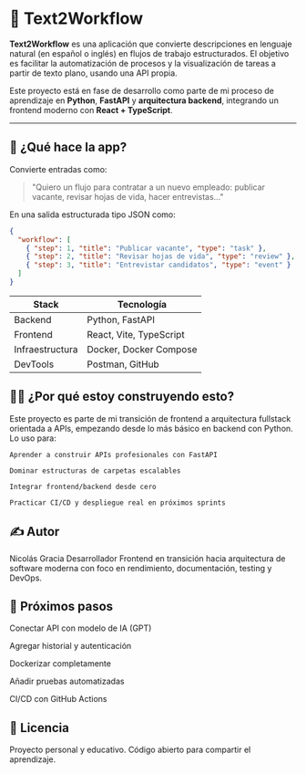 # 🧠 Text2Workflow

**Text2Workflow** es una aplicación que convierte descripciones en lenguaje natural (en español o inglés) en flujos de trabajo estructurados. El objetivo es facilitar la automatización de procesos y la visualización de tareas a partir de texto plano, usando una API propia.

Este proyecto está en fase de desarrollo como parte de mi proceso de aprendizaje en **Python**, **FastAPI** y **arquitectura backend**, integrando un frontend moderno con **React + TypeScript**.

---

## 🚀 ¿Qué hace la app?

Convierte entradas como:

> "Quiero un flujo para contratar a un nuevo empleado: publicar vacante, revisar hojas de vida, hacer entrevistas..."

En una salida estructurada tipo JSON como:

```json
{
  "workflow": [
    { "step": 1, "title": "Publicar vacante", "type": "task" },
    { "step": 2, "title": "Revisar hojas de vida", "type": "review" },
    { "step": 3, "title": "Entrevistar candidatos", "type": "event" }
  ]
}
```

| Stack           | Tecnología              |
| --------------- | ----------------------- |
| Backend         | Python, FastAPI         |
| Frontend        | React, Vite, TypeScript |
| Infraestructura | Docker, Docker Compose  |
| DevTools        | Postman, GitHub         |

## 🧑‍💻 ¿Por qué estoy construyendo esto?

Este proyecto es parte de mi transición de frontend a arquitectura fullstack orientada a APIs, empezando desde lo más básico en backend con Python.
Lo uso para:

    Aprender a construir APIs profesionales con FastAPI

    Dominar estructuras de carpetas escalables

    Integrar frontend/backend desde cero

    Practicar CI/CD y despliegue real en próximos sprints

## ✍️ Autor

Nicolás Gracia
Desarrollador Frontend en transición hacia arquitectura de software moderna con foco en rendimiento, documentación, testing y DevOps.

## 🧩 Próximos pasos

Conectar API con modelo de IA (GPT)

Agregar historial y autenticación

Dockerizar completamente

Añadir pruebas automatizadas

CI/CD con GitHub Actions

## 📌 Licencia

Proyecto personal y educativo. Código abierto para compartir el aprendizaje.